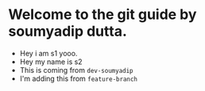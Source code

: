 # Welcome to the git guide by soumyadip dutta.


- Hey i am s1 yooo.
- Hey my name is s2
- This is coming from `dev-soumyadip`
- I'm adding this from `feature-branch`